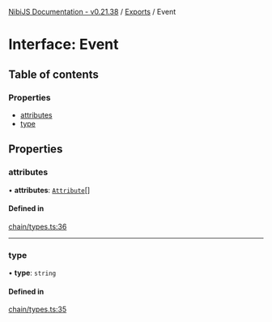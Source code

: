 [NibiJS Documentation - v0.21.38](../intro.md) / [Exports](../modules.md) / Event

# Interface: Event

## Table of contents

### Properties

- [attributes](Event.md#attributes)
- [type](Event.md#type)

## Properties

### attributes

• **attributes**: [`Attribute`](Attribute.md)[]

#### Defined in

[chain/types.ts:36](https://github.com/NibiruChain/ts-sdk/blob/c499aa9/packages/nibijs/src/chain/types.ts#L36)

---

### type

• **type**: `string`

#### Defined in

[chain/types.ts:35](https://github.com/NibiruChain/ts-sdk/blob/c499aa9/packages/nibijs/src/chain/types.ts#L35)
